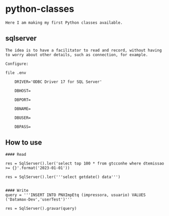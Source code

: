 # python-classes
    Here I am making my first Python classes available.

sqlserver
---------
    The idea is to have a facilitator to read and record, without having to worry about other details, such as connection, for example.

    Configure:
    
    file .env
    
        DRIVER='ODBC Driver 17 for SQL Server'
        
        DBHOST=
        
        DBPORT=
        
        DBNAME=
        
        DBUSER=
        
        DBPASS=

 

How to use
----------

    #### Read

    res = SqlServer().ler('select top 100 * from gtcconhe where dtemissao >= {}'.format('2023-01-01'))
    
    res = SqlServer().ler('''select getdate() data''')
    
    
    #### Write
    query = '''INSERT INTO PNXImpEtq (impressora, usuario) VALUES ('Datamax-Dev','userTest')'''
    
    res = SqlServer().gravar(query)
